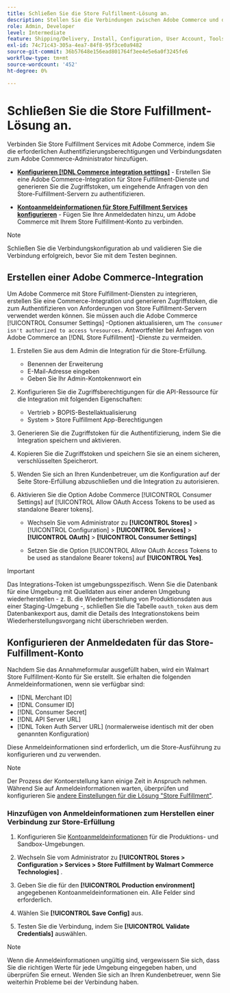 ```yaml
---
title: Schließen Sie die Store Fulfillment-Lösung an.
description: Stellen Sie die Verbindungen zwischen Adobe Commerce und der Store Fulfillment-Lösung her. Erstellen und autorisieren Sie eine Adobe Commerce-Integration und fügen Sie die Anmeldedaten für das Store-Fulfillment-Konto zur Adobe Commerce-Dienstkonfiguration hinzu.
role: Admin, Developer
level: Intermediate
feature: Shipping/Delivery, Install, Configuration, User Account, Tools and External Services
exl-id: 74c71c43-305a-4ea7-84f8-95f3ce0a9482
source-git-commit: 36b57648e156ead801764f3ee4e5e6a0f3245fe6
workflow-type: tm+mt
source-wordcount: '452'
ht-degree: 0%

---
```


# Schließen Sie die Store Fulfillment-Lösung an.

Verbinden Sie Store Fulfillment Services mit Adobe Commerce, indem Sie die erforderlichen Authentifizierungsberechtigungen und Verbindungsdaten zum Adobe Commerce-Administrator hinzufügen.

- **[Konfigurieren [!DNL Commerce integration settings]](#create-an-adobe-commerce-integration)** - Erstellen Sie eine Adobe Commerce-Integration für Store Fulfillment-Dienste und generieren Sie die Zugriffstoken, um eingehende Anfragen von den Store-Fulfillment-Servern zu authentifizieren.

- **[Kontoanmeldeinformationen für Store Fulfillment Services konfigurieren](#configure-store-fulfillment-account-credentials)** - Fügen Sie Ihre Anmeldedaten hinzu, um Adobe Commerce mit Ihrem Store Fulfillment-Konto zu verbinden.

>[!NOTE]
>
>Schließen Sie die Verbindungskonfiguration ab und validieren Sie die Verbindung erfolgreich, bevor Sie mit dem Testen beginnen.

## Erstellen einer Adobe Commerce-Integration

Um Adobe Commerce mit Store Fulfillment-Diensten zu integrieren, erstellen Sie eine Commerce-Integration und generieren Zugriffstoken, die zum Authentifizieren von Anforderungen von Store Fulfillment-Servern verwendet werden können. Sie müssen auch die Adobe Commerce [!UICONTROL Consumer Settings] -Optionen aktualisieren, um `The consumer isn't authorized to access %resources.` Antwortfehler bei Anfragen von Adobe Commerce an [!DNL Store Fulfillment] -Dienste zu vermeiden.

1. Erstellen Sie aus dem Admin die Integration für die Store-Erfüllung.

   - Benennen der Erweiterung
   - E-Mail-Adresse eingeben
   - Geben Sie Ihr Admin-Kontokennwort ein

1. Konfigurieren Sie die Zugriffsberechtigungen für die API-Ressource für die Integration mit folgenden Eigenschaften:

   - Vertrieb > BOPIS-Bestellaktualisierung
   - System > Store Fulfillment App-Berechtigungen

1. Generieren Sie die Zugriffstoken für die Authentifizierung, indem Sie die Integration speichern und aktivieren.

1. Kopieren Sie die Zugriffstoken und speichern Sie sie an einem sicheren, verschlüsselten Speicherort.

1. Wenden Sie sich an Ihren Kundenbetreuer, um die Konfiguration auf der Seite Store-Erfüllung abzuschließen und die Integration zu autorisieren.

1. Aktivieren Sie die Option Adobe Commerce [!UICONTROL Consumer Settings] auf [!UICONTROL Allow OAuth Access Tokens to be used as standalone Bearer tokens].

   - Wechseln Sie vom Administrator zu **[!UICONTROL Stores]** > [!UICONTROL Configuration] > **[!UICONTROL Services]** > **[!UICONTROL OAuth]** > **[!UICONTROL Consumer Settings]**

   - Setzen Sie die Option [!UICONTROL Allow OAuth Access Tokens to be used as standalone Bearer tokens] auf **[!UICONTROL Yes]**.

>[!IMPORTANT]
>
> Das Integrations-Token ist umgebungsspezifisch. Wenn Sie die Datenbank für eine Umgebung mit Quelldaten aus einer anderen Umgebung wiederherstellen - z. B. die Wiederherstellung von Produktionsdaten aus einer Staging-Umgebung -, schließen Sie die Tabelle `oauth_token` aus dem Datenbankexport aus, damit die Details des Integrationstokens beim Wiederherstellungsvorgang nicht überschrieben werden.


## Konfigurieren der Anmeldedaten für das Store-Fulfillment-Konto

Nachdem Sie das Annahmeformular ausgefüllt haben, wird ein Walmart Store Fulfillment-Konto für Sie erstellt. Sie erhalten die folgenden Anmeldeinformationen, wenn sie verfügbar sind:

- [!DNL Merchant ID]
- [!DNL Consumer ID]
- [!DNL Consumer Secret]
- [!DNL API Server URL]
- [!DNL Token Auth Server URL] (normalerweise identisch mit der oben genannten Konfiguration)

Diese Anmeldeinformationen sind erforderlich, um die Store-Ausführung zu konfigurieren und zu verwenden.

>[!NOTE]
>
>Der Prozess der Kontoerstellung kann einige Zeit in Anspruch nehmen. Während Sie auf Anmeldeinformationen warten, überprüfen und konfigurieren Sie [andere Einstellungen für die Lösung &quot;Store Fulfillment&quot;](service-config-settings-overview.md).

### Hinzufügen von Anmeldeinformationen zum Herstellen einer Verbindung zur Store-Erfüllung

1. Konfigurieren Sie [Kontoanmeldeinformationen](enable-general.md) für die Produktions- und Sandbox-Umgebungen.

1. Wechseln Sie vom Administrator zu **[!UICONTROL Stores > Configuration > Services > Store Fulfillment by Walmart Commerce Technologies]** .

1. Geben Sie die für den **[!UICONTROL Production environment]** angegebenen Kontoanmeldeinformationen ein. Alle Felder sind erforderlich.

1. Wählen Sie **[!UICONTROL Save Config]** aus.

1. Testen Sie die Verbindung, indem Sie **[!UICONTROL Validate Credentials]** auswählen.

>[!NOTE]
>
>Wenn die Anmeldeinformationen ungültig sind, vergewissern Sie sich, dass Sie die richtigen Werte für jede Umgebung eingegeben haben, und überprüfen Sie erneut. Wenden Sie sich an Ihren Kundenbetreuer, wenn Sie weiterhin Probleme bei der Verbindung haben.
